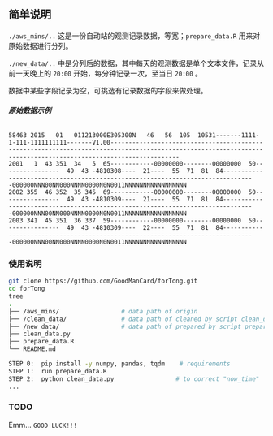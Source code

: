 ## **简单说明** ##

`./aws_mins/..` 这是一份自动站的观测记录数据，等宽；`prepare_data.R` 用来对原始数据进行分列。

`./new_data/..` 中是分列后的数据，其中每天的观测数据是单个文本文件，记录从前一天晚上的 `20:00` 开始，每分钟记录一次，至当日 `20:00` 。

数据中某些字段记录为空，可挑选有记录数据的字段来做处理。

#### ***原始数据示例*** ###

```shell

58463 2015   01   011213000E305300N   46   56  105  10531-------1111-1-111-1111111111-------V1.00---------------------------------------------------------------------------------------------------------------------------------------------------------------
2001   1  43 351  34   5  65------------00000000--------00000000  50----------------  49  43 -4810308----  21----  55  71  81  84-------------------------------------------------------------------------------000000NNN00NN000NNNN0000N0N0011NNNNNNNNNNNNNNNNN
2002 355  46 352  35 345  69------------00000000--------00000000  50----------------  49  43 -4810309----  21----  55  71  81  84-------------------------------------------------------------------------------000000NNN00NN000NNNN0000N0N0011NNNNNNNNNNNNNNNNN
2003 341  45 351  36 337  59------------00000000--------00000000  50----------------  49  43 -4810309----  22----  55  71  81  84-------------------------------------------------------------------------------000000NNN00NN000NNNN0000N0N0011NNNNNNNNNNNNNNNNN

```

### **使用说明** ###
```sh
git clone https://github.com/GoodManCard/forTong.git
cd forTong
tree 
.
├── /aws_mins/                 # data path of origin
├── /clean_data/               # data path of cleaned by script clean_data.py
├── /new_data/                 # data path of prepared by script prepare_data.R
├── clean_data.py
├── prepare_data.R
└── README.md 

```

```sh
STEP 0:  pip install -y numpy, pandas, tqdm    # requirements
STEP 1:  run prepare_data.R
STEP 2:  python clean_data.py                 # to correct "now_time"
...
```

### **TODO** ###

Emm...  `GOOD LUCK!!!`

